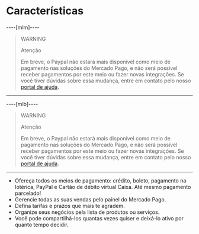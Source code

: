 # Características

----[mlm]---- 

> WARNING
>
> Atenção
>
> Em breve, o Paypal não estará mais disponível como meio de pagamento nas soluções do Mercado Pago, e não será possível receber pagamentos por este meio ou fazer novas integrações. Se você tiver dúvidas sobre essa mudança, entre em contato pelo nosso [portal de ajuda](https://blog.mercadopago.com.mx/productos/atencion-al-cliente-mercado-pago-como-contactarse).
------------

----[mlb]---- 

> WARNING
>
> Atenção
>
> Em breve, o Paypal não estará mais disponível como meio de pagamento nas soluções do Mercado Pago, e não será possível receber pagamentos por este meio ou fazer novas integrações. Se você tiver dúvidas sobre essa mudança, entre em contato pelo nosso [portal de ajuda](https://www.mercadopago.com.br/ajuda).
------------

 - Ofereça todos os meios de pagamento: crédito, boleto, pagamento na lotérica, PayPal e Cartão de débito virtual Caixa. Até mesmo pagamento parcelado!
 - Gerencie todas as suas vendas pelo painel do Mercado Pago.
 - Defina tarifas e prazos que mais te agradem.
 - Organize seus negócios pela lista de produtos ou serviços.
 - Você pode compartilhá-los quantas vezes quiser e deixá-lo ativo por quanto tempo decidir.
